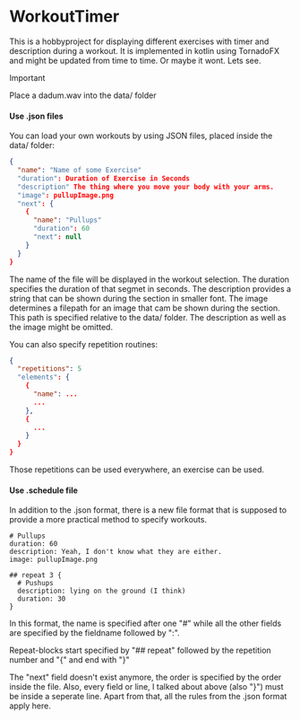 # WorkoutTimer
This is a hobbyproject for displaying different exercises with timer and description during a workout.
It is implemented in kotlin using TornadoFX and might be updated from time to time. Or maybe it wont. Lets see.

> [!IMPORTANT]
Place a dadum.wav into the data/ folder

#### Use .json files
You can load your own workouts by using JSON files, placed inside the data/ folder:
```json
{
  "name": "Name of some Exercise"
  "duration": Duration of Exercise in Seconds
  "description" The thing where you move your body with your arms.
  "image": pullupImage.png
  "next": {
    {
      "name": "Pullups"
      "duration": 60
      "next": null
    }
  }
}
```
The name of the file will be displayed in the workout selection.
The duration specifies the duration of that segmet in seconds.
The description provides a string that can be shown during the section in smaller font.
The image determines a filepath for an image that cam be shown during the section. 
This path is specified relative to the data/ folder.
The description as well as the image might be omitted.

You can also specify repetition routines:
```json
{
  "repetitions": 5
  "elements": {
    {
      "name": ...
      ...
    },
    {
      ...
    }
  }
}
```
Those repetitions can be used everywhere, an exercise can be used.

#### Use .schedule file
In addition to the .json format, there is a new file format that is supposed to provide
a more practical method to specify workouts.

```schedule
# Pullups
duration: 60
description: Yeah, I don't know what they are either.
image: pullupImage.png

## repeat 3 {
  # Pushups
  description: lying on the ground (I think)
  duration: 30
}
```

In this format, the name is specified after one "#" while all the other
fields are specified by the fieldname followed by ":".

Repeat-blocks start specified by "## repeat" followed by the repetition number and "{"
and end with "}"

The "next" field doesn't exist anymore, the order is specified by the order inside the file.
Also, every field or line, I talked about above (also "}") must be inside a seperate line.
Apart from that, all the rules from the .json format apply here. 

